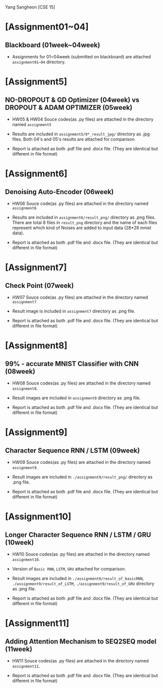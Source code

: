 Yang Sangheon [CSE 15]

[Assignment01~04]
===========


Blackboard (01week~04week)
-------------------------

- Assignments for 01~04week (submitted on blackboard) are attached ```assignment01~04``` directory.



[Assignment5]
===========


NO-DROPOUT & GD Optimizer (04week) vs DROPOUT & ADAM OPTIMIZER (05week)
-------------------------

- HW05 & HW04 Souce codes(as .py files) are attached in the directory named ```assignment5```


- Results are included in  ```assignment5/0*_result_jpg/``` directory as .jpg files. Both 04's and 05's results are attached for comparison

- Report is attached as both .pdf file and .docx file. (They are identical but different in file format)



[Assignment6]
===========


Denoising Auto-Encoder (06week)
-----------------------


- HW06 Souce code(as .py files) are attached in the directory named ```assignment6```

- Results are included in  ```assignment6/result_png/``` directory as .png files. There are total 8 files in ```result_png``` directory and the name of each files represent which kind of Noises are added to input data (28*28 mnist data). 

- Report is attached as both .pdf file and .docx file. (They are identical but different in file format)



[Assignment7]
===========


Check Point (07week)
-----------------------


- HW07 Souce code(as .py files) are attached in the directory named ```assignment7```

- Result image is included in  ```assignment7``` directory as .png file. 

- Report is attached as both .pdf file and .docx file. (They are identical but different in file format)


[Assignment8]
===========


99% - accurate MNIST Classifier with CNN (08week)
-----------------------


- HW08 Souce codes(as .py files) are attached in the directory named ```assignment8```.

- Result images are included in  ```assignment8``` directory as .png file. 

- Report is attached as both .pdf file and .docx file. (They are identical but different in file format)


[Assignment9]
===========


Character Sequence RNN / LSTM (09week)
-----------------------


- HW09 Souce codes(as .py files) are attached in the directory named ```assignment9```.

- Result images are included in  ```./assignment9/result_png/``` directory as .png file. 

- Report is attached as both .pdf file and .docx file. (They are identical but different in file format)


[Assignment10]
===========


Longer Character Sequence RNN / LSTM / GRU (10week)
-----------------------


- HW10 Souce codes(as .py files) are attached in the directory named ```assignment10```.

- Version of  ```Basic RNN```,  ```LSTM```, ```GRU``` attached for comparison.

- Result images are included in  ```./assignment9/result_of_basicRNN```, ```./assignment9/result_of_LSTM```, ```./assignment9/result_of_GRU``` directory as .png file. 

- Report is attached as both .pdf file and .docx file. (They are identical but different in file format)


[Assignment11]
===========


Adding Attention Mechanism to SEQ2SEQ model (11week)
---------------------

- HW11 Souce codes(as .py files) are attached in the directory named ```assignment11```.

- Report is attached as both .pdf file and .docx file. (They are identical but different in file format)
